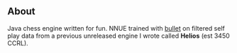 ## About

Java chess engine written for fun. NNUE trained with [bullet](https://github.com/jw1912/bullet) on filtered self play data from a previous unreleased engine I wrote called **Helios** (est 3450 CCRL).
